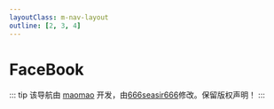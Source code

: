 ```yaml
---
layoutClass: m-nav-layout
outline: [2, 3, 4]
---
```


<script setup>
import { NAV_DATA } from './FaceBook'
</script>

<!-- 引入公共的样式文件 -->
<style src="../../.vitepress/theme/styles/index.scss"></style>

# FaceBook

<MNavLinks v-for="{title, items} in NAV_DATA" :title="title" :items="items"/>

::: tip
该导航由 [maomao](https://github.com/maomao1996) 开发，由[666seasir666](https://github.com/)修改。保留版权声明！
:::

